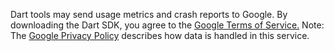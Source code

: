 
Dart tools may send usage metrics and crash reports to Google.
By downloading the Dart SDK, you agree to the
[Google Terms of Service.](https://policies.google.com/terms)
Note: The [Google Privacy Policy](https://policies.google.com/privacy)
describes how data is handled in this service.
